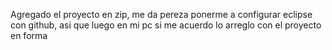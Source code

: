 
Agregado el proyecto en zip, me da pereza ponerme a configurar eclipse con github, asi que luego en mi pc si me acuerdo lo arreglo con el proyecto en forma
